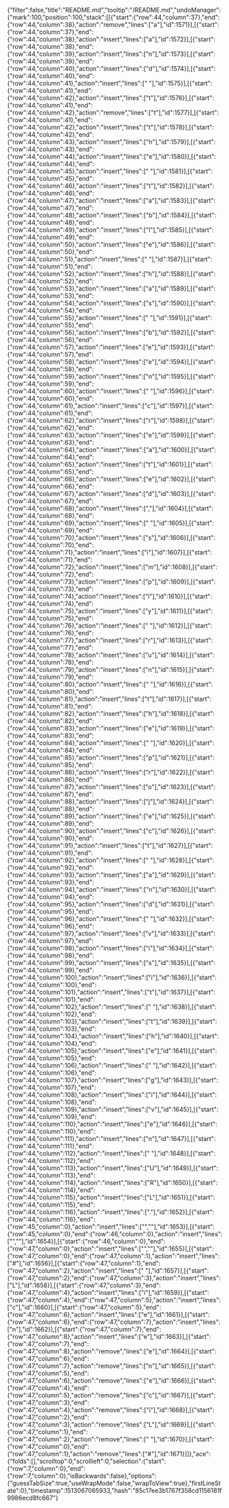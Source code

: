 {"filter":false,"title":"README.md","tooltip":"/README.md","undoManager":{"mark":100,"position":100,"stack":[[{"start":{"row":44,"column":37},"end":{"row":44,"column":38},"action":"remove","lines":["a"],"id":1571}],[{"start":{"row":44,"column":37},"end":{"row":44,"column":38},"action":"insert","lines":["a"],"id":1572}],[{"start":{"row":44,"column":38},"end":{"row":44,"column":39},"action":"insert","lines":["n"],"id":1573}],[{"start":{"row":44,"column":39},"end":{"row":44,"column":40},"action":"insert","lines":["d"],"id":1574}],[{"start":{"row":44,"column":40},"end":{"row":44,"column":41},"action":"insert","lines":[" "],"id":1575}],[{"start":{"row":44,"column":41},"end":{"row":44,"column":42},"action":"insert","lines":["t"],"id":1576}],[{"start":{"row":44,"column":41},"end":{"row":44,"column":42},"action":"remove","lines":["t"],"id":1577}],[{"start":{"row":44,"column":41},"end":{"row":44,"column":42},"action":"insert","lines":["t"],"id":1578}],[{"start":{"row":44,"column":42},"end":{"row":44,"column":43},"action":"insert","lines":["h"],"id":1579}],[{"start":{"row":44,"column":43},"end":{"row":44,"column":44},"action":"insert","lines":["e"],"id":1580}],[{"start":{"row":44,"column":44},"end":{"row":44,"column":45},"action":"insert","lines":[" "],"id":1581}],[{"start":{"row":44,"column":45},"end":{"row":44,"column":46},"action":"insert","lines":["t"],"id":1582}],[{"start":{"row":44,"column":46},"end":{"row":44,"column":47},"action":"insert","lines":["a"],"id":1583}],[{"start":{"row":44,"column":47},"end":{"row":44,"column":48},"action":"insert","lines":["b"],"id":1584}],[{"start":{"row":44,"column":48},"end":{"row":44,"column":49},"action":"insert","lines":["l"],"id":1585}],[{"start":{"row":44,"column":49},"end":{"row":44,"column":50},"action":"insert","lines":["e"],"id":1586}],[{"start":{"row":44,"column":50},"end":{"row":44,"column":51},"action":"insert","lines":[" "],"id":1587}],[{"start":{"row":44,"column":51},"end":{"row":44,"column":52},"action":"insert","lines":["h"],"id":1588}],[{"start":{"row":44,"column":52},"end":{"row":44,"column":53},"action":"insert","lines":["a"],"id":1589}],[{"start":{"row":44,"column":53},"end":{"row":44,"column":54},"action":"insert","lines":["s"],"id":1590}],[{"start":{"row":44,"column":54},"end":{"row":44,"column":55},"action":"insert","lines":[" "],"id":1591}],[{"start":{"row":44,"column":55},"end":{"row":44,"column":56},"action":"insert","lines":["b"],"id":1592}],[{"start":{"row":44,"column":56},"end":{"row":44,"column":57},"action":"insert","lines":["e"],"id":1593}],[{"start":{"row":44,"column":57},"end":{"row":44,"column":58},"action":"insert","lines":["e"],"id":1594}],[{"start":{"row":44,"column":58},"end":{"row":44,"column":59},"action":"insert","lines":["n"],"id":1595}],[{"start":{"row":44,"column":59},"end":{"row":44,"column":60},"action":"insert","lines":[" "],"id":1596}],[{"start":{"row":44,"column":60},"end":{"row":44,"column":61},"action":"insert","lines":["c"],"id":1597}],[{"start":{"row":44,"column":61},"end":{"row":44,"column":62},"action":"insert","lines":["r"],"id":1598}],[{"start":{"row":44,"column":62},"end":{"row":44,"column":63},"action":"insert","lines":["e"],"id":1599}],[{"start":{"row":44,"column":63},"end":{"row":44,"column":64},"action":"insert","lines":["a"],"id":1600}],[{"start":{"row":44,"column":64},"end":{"row":44,"column":65},"action":"insert","lines":["t"],"id":1601}],[{"start":{"row":44,"column":65},"end":{"row":44,"column":66},"action":"insert","lines":["e"],"id":1602}],[{"start":{"row":44,"column":66},"end":{"row":44,"column":67},"action":"insert","lines":["d"],"id":1603}],[{"start":{"row":44,"column":67},"end":{"row":44,"column":68},"action":"insert","lines":[","],"id":1604}],[{"start":{"row":44,"column":68},"end":{"row":44,"column":69},"action":"insert","lines":[" "],"id":1605}],[{"start":{"row":44,"column":69},"end":{"row":44,"column":70},"action":"insert","lines":["s"],"id":1606}],[{"start":{"row":44,"column":70},"end":{"row":44,"column":71},"action":"insert","lines":["i"],"id":1607}],[{"start":{"row":44,"column":71},"end":{"row":44,"column":72},"action":"insert","lines":["m"],"id":1608}],[{"start":{"row":44,"column":72},"end":{"row":44,"column":73},"action":"insert","lines":["p"],"id":1609}],[{"start":{"row":44,"column":73},"end":{"row":44,"column":74},"action":"insert","lines":["l"],"id":1610}],[{"start":{"row":44,"column":74},"end":{"row":44,"column":75},"action":"insert","lines":["y"],"id":1611}],[{"start":{"row":44,"column":75},"end":{"row":44,"column":76},"action":"insert","lines":[" "],"id":1612}],[{"start":{"row":44,"column":76},"end":{"row":44,"column":77},"action":"insert","lines":["r"],"id":1613}],[{"start":{"row":44,"column":77},"end":{"row":44,"column":78},"action":"insert","lines":["u"],"id":1614}],[{"start":{"row":44,"column":78},"end":{"row":44,"column":79},"action":"insert","lines":["n"],"id":1615}],[{"start":{"row":44,"column":79},"end":{"row":44,"column":80},"action":"insert","lines":[" "],"id":1616}],[{"start":{"row":44,"column":80},"end":{"row":44,"column":81},"action":"insert","lines":["t"],"id":1617}],[{"start":{"row":44,"column":81},"end":{"row":44,"column":82},"action":"insert","lines":["h"],"id":1618}],[{"start":{"row":44,"column":82},"end":{"row":44,"column":83},"action":"insert","lines":["e"],"id":1619}],[{"start":{"row":44,"column":83},"end":{"row":44,"column":84},"action":"insert","lines":[" "],"id":1620}],[{"start":{"row":44,"column":84},"end":{"row":44,"column":85},"action":"insert","lines":["p"],"id":1621}],[{"start":{"row":44,"column":85},"end":{"row":44,"column":86},"action":"insert","lines":["r"],"id":1622}],[{"start":{"row":44,"column":86},"end":{"row":44,"column":87},"action":"insert","lines":["o"],"id":1623}],[{"start":{"row":44,"column":87},"end":{"row":44,"column":88},"action":"insert","lines":["j"],"id":1624}],[{"start":{"row":44,"column":88},"end":{"row":44,"column":89},"action":"insert","lines":["e"],"id":1625}],[{"start":{"row":44,"column":89},"end":{"row":44,"column":90},"action":"insert","lines":["c"],"id":1626}],[{"start":{"row":44,"column":90},"end":{"row":44,"column":91},"action":"insert","lines":["t"],"id":1627}],[{"start":{"row":44,"column":91},"end":{"row":44,"column":92},"action":"insert","lines":[" "],"id":1628}],[{"start":{"row":44,"column":92},"end":{"row":44,"column":93},"action":"insert","lines":["a"],"id":1629}],[{"start":{"row":44,"column":93},"end":{"row":44,"column":94},"action":"insert","lines":["n"],"id":1630}],[{"start":{"row":44,"column":94},"end":{"row":44,"column":95},"action":"insert","lines":["d"],"id":1631}],[{"start":{"row":44,"column":95},"end":{"row":44,"column":96},"action":"insert","lines":[" "],"id":1632}],[{"start":{"row":44,"column":96},"end":{"row":44,"column":97},"action":"insert","lines":["v"],"id":1633}],[{"start":{"row":44,"column":97},"end":{"row":44,"column":98},"action":"insert","lines":["i"],"id":1634}],[{"start":{"row":44,"column":98},"end":{"row":44,"column":99},"action":"insert","lines":["s"],"id":1635}],[{"start":{"row":44,"column":99},"end":{"row":44,"column":100},"action":"insert","lines":["i"],"id":1636}],[{"start":{"row":44,"column":100},"end":{"row":44,"column":101},"action":"insert","lines":["t"],"id":1637}],[{"start":{"row":44,"column":101},"end":{"row":44,"column":102},"action":"insert","lines":[" "],"id":1638}],[{"start":{"row":44,"column":102},"end":{"row":44,"column":103},"action":"insert","lines":["t"],"id":1639}],[{"start":{"row":44,"column":103},"end":{"row":44,"column":104},"action":"insert","lines":["h"],"id":1640}],[{"start":{"row":44,"column":104},"end":{"row":44,"column":105},"action":"insert","lines":["e"],"id":1641}],[{"start":{"row":44,"column":105},"end":{"row":44,"column":106},"action":"insert","lines":[" "],"id":1642}],[{"start":{"row":44,"column":106},"end":{"row":44,"column":107},"action":"insert","lines":["g"],"id":1643}],[{"start":{"row":44,"column":107},"end":{"row":44,"column":108},"action":"insert","lines":["i"],"id":1644}],[{"start":{"row":44,"column":108},"end":{"row":44,"column":109},"action":"insert","lines":["v"],"id":1645}],[{"start":{"row":44,"column":109},"end":{"row":44,"column":110},"action":"insert","lines":["e"],"id":1646}],[{"start":{"row":44,"column":110},"end":{"row":44,"column":111},"action":"insert","lines":["n"],"id":1647}],[{"start":{"row":44,"column":111},"end":{"row":44,"column":112},"action":"insert","lines":[" "],"id":1648}],[{"start":{"row":44,"column":112},"end":{"row":44,"column":113},"action":"insert","lines":["U"],"id":1649}],[{"start":{"row":44,"column":113},"end":{"row":44,"column":114},"action":"insert","lines":["R"],"id":1650}],[{"start":{"row":44,"column":114},"end":{"row":44,"column":115},"action":"insert","lines":["L"],"id":1651}],[{"start":{"row":44,"column":115},"end":{"row":44,"column":116},"action":"insert","lines":["."],"id":1652}],[{"start":{"row":44,"column":116},"end":{"row":45,"column":0},"action":"insert","lines":["",""],"id":1653}],[{"start":{"row":45,"column":0},"end":{"row":46,"column":0},"action":"insert","lines":["",""],"id":1654}],[{"start":{"row":46,"column":0},"end":{"row":47,"column":0},"action":"insert","lines":["",""],"id":1655}],[{"start":{"row":47,"column":0},"end":{"row":47,"column":1},"action":"insert","lines":["#"],"id":1656}],[{"start":{"row":47,"column":1},"end":{"row":47,"column":2},"action":"insert","lines":[" "],"id":1657}],[{"start":{"row":47,"column":2},"end":{"row":47,"column":3},"action":"insert","lines":["L"],"id":1658}],[{"start":{"row":47,"column":3},"end":{"row":47,"column":4},"action":"insert","lines":["i"],"id":1659}],[{"start":{"row":47,"column":4},"end":{"row":47,"column":5},"action":"insert","lines":["c"],"id":1660}],[{"start":{"row":47,"column":5},"end":{"row":47,"column":6},"action":"insert","lines":["e"],"id":1661}],[{"start":{"row":47,"column":6},"end":{"row":47,"column":7},"action":"insert","lines":["n"],"id":1662}],[{"start":{"row":47,"column":7},"end":{"row":47,"column":8},"action":"insert","lines":["e"],"id":1663}],[{"start":{"row":47,"column":7},"end":{"row":47,"column":8},"action":"remove","lines":["e"],"id":1664}],[{"start":{"row":47,"column":6},"end":{"row":47,"column":7},"action":"remove","lines":["n"],"id":1665}],[{"start":{"row":47,"column":5},"end":{"row":47,"column":6},"action":"remove","lines":["e"],"id":1666}],[{"start":{"row":47,"column":4},"end":{"row":47,"column":5},"action":"remove","lines":["c"],"id":1667}],[{"start":{"row":47,"column":3},"end":{"row":47,"column":4},"action":"remove","lines":["i"],"id":1668}],[{"start":{"row":47,"column":2},"end":{"row":47,"column":3},"action":"remove","lines":["L"],"id":1669}],[{"start":{"row":47,"column":1},"end":{"row":47,"column":2},"action":"remove","lines":[" "],"id":1670}],[{"start":{"row":47,"column":0},"end":{"row":47,"column":1},"action":"remove","lines":["#"],"id":1671}]]},"ace":{"folds":[],"scrolltop":0,"scrollleft":0,"selection":{"start":{"row":7,"column":0},"end":{"row":7,"column":0},"isBackwards":false},"options":{"guessTabSize":true,"useWrapMode":false,"wrapToView":true},"firstLineState":0},"timestamp":1513067065933,"hash":"85c17ee3b1767f358cd1156181f9986ecd8fc667"}